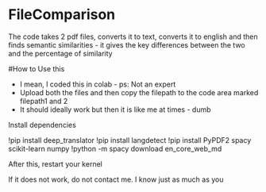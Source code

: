 # FileComparison

The code takes 2 pdf files, converts it to text, converts it to english and then finds semantic similarities - it gives the key differences between the two and the percentage of similarity

#How to Use this

- I mean, I coded this in colab - ps: Not an expert
- Upload both the files and then copy the filepath to the code area marked filepath1 and 2
- It should ideally work but then it is like me at times - dumb

Install dependencies

!pip install deep_translator 
!pip install langdetect
!pip install PyPDF2 spacy scikit-learn numpy
!python -m spacy download en_core_web_md

After this, restart your kernel

If it does not work, do not contact me. I know just as much as you
